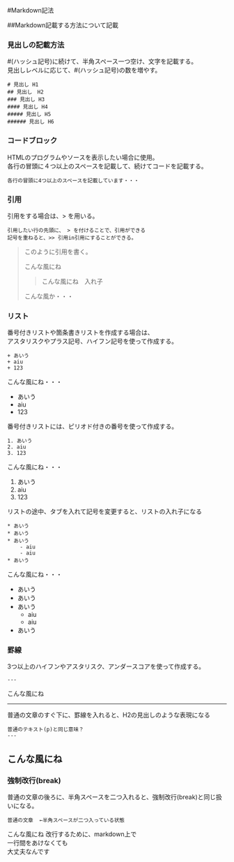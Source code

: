 
#Markdown記法

##Markdown記載する方法について記載


### 見出しの記載方法

 #(ハッシュ記号)に続けて、半角スペース一つ空け、文字を記載する。  
見出しレベルに応じて、#(ハッシュ記号)の数を増やす。

    # 見出し H1
    ## 見出し　H2
    ### 見出し H3
    #### 見出し H4
    ##### 見出し H5
    ###### 見出し H6


### コードブロック

HTMLのプログラムやソースを表示したい場合に使用。  
各行の冒頭に４つ以上のスペースを記載して、続けてコードを記載する。

    各行の冒頭に4つ以上のスペースを記載しています・・・


### 引用

引用をする場合は、> を用いる。

    引用したい行の先頭に、 > を付けることで、引用ができる
    記号を重ねると、>> 引用in引用にすることができる。

> このように引用を書く。
>
> こんな風にね
>> こんな風にね　入れ子
>
> こんな風か・・・


### リスト


番号付きリストや箇条書きリストを作成する場合は、  
アスタリスクやプラス記号、ハイフン記号を使って作成する。

    + あいう
    + aiu
    + 123

こんな風にね・・・

+ あいう
+ aiu
+ 123

番号付きリストには、ピリオド付きの番号を使って作成する。

    1. あいう
    2. aiu
    3. 123

こんな風にね・・・

1. あいう
2. aiu
3. 123

リストの途中、タブを入れて記号を変更すると、リストの入れ子になる

    * あいう
    * あいう
    * あいう
        - aiu
        - aiu
    * あいう

こんな風にね・・・

* あいう
* あいう
* あいう
    - aiu
    - aiu
* あいう

### 罫線

3つ以上のハイフンやアスタリスク、アンダースコアを使って作成する。

    ---


こんな風にね

---

普通の文章のすぐ下に、罫線を入れると、H2の見出しのような表現になる

    普通のテキスト(p)と同じ意味？
    ---

こんな風にね
---

### 強制改行(break)

普通の文章の後ろに、半角スペースを二つ入れると、強制改行(break)と同じ扱いになる。

    普通の文章  ←半角スペースが二つ入っている状態

こんな風にね 改行するために、markdown上で  
一行間をあけなくても  
大丈夫なんです  




